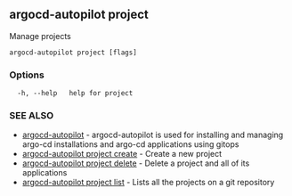 ## argocd-autopilot project

Manage projects

```
argocd-autopilot project [flags]
```

### Options

```
  -h, --help   help for project
```

### SEE ALSO

* [argocd-autopilot](argocd-autopilot.md)	 - argocd-autopilot is used for installing and managing argo-cd installations and argo-cd
applications using gitops
* [argocd-autopilot project create](argocd-autopilot_project_create.md)	 - Create a new project
* [argocd-autopilot project delete](argocd-autopilot_project_delete.md)	 - Delete a project and all of its applications
* [argocd-autopilot project list](argocd-autopilot_project_list.md)	 - Lists all the projects on a git repository

